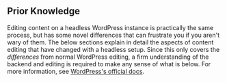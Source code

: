 ## Prior Knowledge

Editing content on a headless WordPress instance is practically the same process, but has some novel differences that can frustrate you if you aren't wary of them. The below sections explain in detail the aspects of content editing that have changed with a headless setup. Since this only covers the _differences_ from normal WordPress editing, a firm understanding of the backend and editing is required to make any sense of what is below. For more information, see [WordPress's official docs](https://wordpress.com/learn/get-published/).
